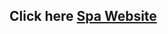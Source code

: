 ## Click here [Spa Website](https://lilibethocando.github.io/spa_website/)<!--{:target="_blank"}-->
